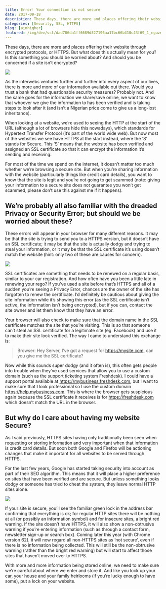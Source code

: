 ```yaml
---
title: Error! Your connection is not secure
date: 2017-09-18
description: These days, there are more and places offering their website through encrypted protocols, or HTTPS. But what does this actually mean for you? Is this something you should be worried about? And should you be concerned if a site isn’t encrypted?
categories: [Security, SSL, HTTPS]
blog: [aimhigher]
featured: /img/dev/ssl/dad706da1ff6689d327196aa17bc66b410c43f69_1_nguze1lsf0sywbjiclaszg.jpg
---
```


These days, there are more and places offering their website through encrypted protocols, or HTTPS. But what does this actually mean for you? Is this something you should be worried about? And should you be concerned if a site isn’t encrypted?

![](/img/dev/ssl/dad706da1ff6689d327196aa17bc66b410c43f69_1_nguze1lsf0sywbjiclaszg.jpg)

As the interwebs ventures further and further into every aspect of our lives, there is more and more of our information available out there. Would you trust a bank that had questionable security measures? Probably not. And the same goes for the information we share/save online, we want to know that whoever we give the information to has been verified and is taking steps to look after it (and isn’t a Nigerian price come to give us a long-lost inheritance).

When looking at a website, we’re used to seeing the HTTP at the start of the URL (although a lot of browsers hide this nowadays), which standards for Hypertext Transfer Protocol (it’s part of the world wide web). But now most of the websites we see have HTTPS at the start instead, where the ‘S’ stands for Secure. This ‘S’ means that the website has been verified and assigned an SSL certificate so that it can encrypt the information it’s sending and receiving.

For most of the time we spend on the internet, it doesn’t matter too much whether we’re browsing a secure site. But when you’re sharing information with the website (particularly things like credit card details), you want to know that the site is legit and you’re not going to get scammed (note: giving your information to a secure site does not guarantee you won’t get scammed, please don’t use this against me if it happens).

## We’re probably all also familiar with the dreaded Privacy or Security Error; but should we be worried about these?

These errors will appear in your browser for many different reasons. It may be that the site is trying to send you to a HTTPS version, but it doesn’t have an SSL certificate; it may be that the site is actually dodgy and trying to steal your information, or it may be that the SSL certificate it’s using doesn’t match the website (hint: only two of these are causes for concern).

![](/img/dev/ssl/cc0ab9008e70377eb12141bf4932d94143549e25_1_xzl9uroyybht4vugxawztq.png)

SSL certificates are something that needs to be renewed on a regular basis, similar to your car registration. And how often have you been a little late in renewing your rego? If you’ve used a site before that’s HTTPS and all of a sudden you’re seeing a Privacy Error, chances are the owner of the site has forgotten to renew the certificate. I’d definitely be cautious about giving the site information while it’s showing this error (as the SSL certificate isn’t active, the information isn’t being encrypted), but if you can, contact the site owner and let them know that they have an error.

Your browser will also check to make sure that the domain name in the SSL certificate matches the site that you’re visiting. This is so that someone can’t steal an SSL certificate for a legitimate site (eg. Facebook) and use it to make their site look verified. The way I came to understand this exchange is:

> Browser: Hey Server, I’ve got a request for <https://mysite.com>, can you give me the SSL certificate?

Now while this sounds super dodgy (and it often is), this often gets people into trouble when they’ve used services that allow you to use a custom domain (such as the support ticketing system Freshdesk). I could have a support portal available at <https://mybusiness.freshdesk.com>, but I want to make sure that I look professional so I use the custom domain <https://help.mybusiness.com>. This is where the browser gets suspicious again because the SSL certificate it receives is for <https://freshdesk.com> which doesn’t match the URL in the browser.

## But why do I care about having my website Secure?

As I said previously, HTTPS sites having only traditionally been seen when requesting or storing information and very important when that information is credit card details. But soon both Google and Firefox will be actioning changes that make it important for all websites to be served through HTTPS.

For the last few years, Google has started taking security into account as part of their SEO algorithm. This means that it will place a higher preference on sites that have been verified and are secure. But unless something looks dodgy or someone has tried to cheat the system, they leave normal HTTP sites alone.

![](/img/dev/ssl/e9c8f30fc39e0f059f07870f1fbd7667e176ffff_1_xqzegzysdog4pe4c1c5osw.png)

If your site is secure, you’ll see the familiar green lock in the address bar confirming that everything is ok; for regular HTTP sites there will be nothing at all (or possibly an information symbol) and for insecure sites, a bright red warning. If the site doesn’t have HTTPS, it will also show a non-obtrusive warning if you’re entering information (such as through a contact form, newsletter sign-up or search box). Coming later this year (with Chrome version 62), it will now regard all non-HTTPS sites as ‘not secure’, even if there is no information being collected. This will still be the non-obtrusive warning (rather than the bright red warning) but will start to affect those sites that haven’t moved over to HTTPS.

With more and more information being stored online, we need to make sure we’re careful about where we enter and store it. And like you lock up your car, your house and your family heirlooms (if you’re lucky enough to have some), put a lock on your website.

